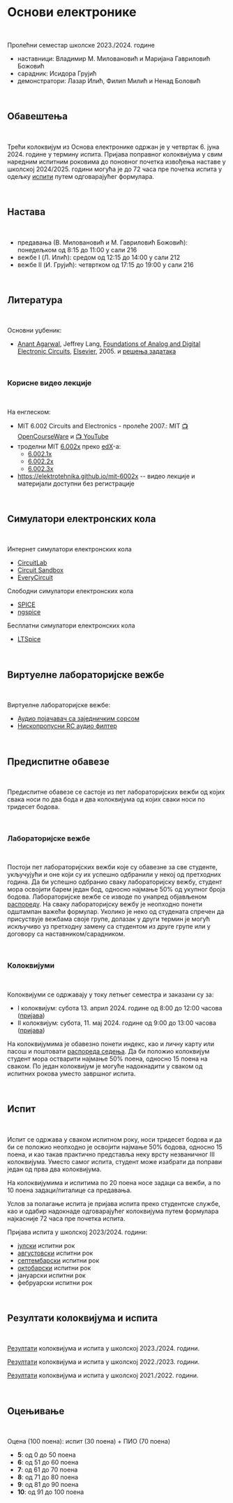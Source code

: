 # Основи електронике

<br>

Пролећни семестар школске 2023./2024. године
* наставници: Владимир М. Миловановић и Маријана Гавриловић Божовић
* сарадник: Исидора Грујић
* демонстратори: Лазар Илић, Филип Милић и Ненад Боловић

<br>

## Обавештења

<br>

Трећи колоквијум из Основа електронике одржан је у четвртак 6. јуна 2024. године у термину испита. Пријава поправног колоквијума у свим наредним испитним роковима до поновног почетка извођења наставе у школској 2024/2025. години могућа је до 72 часа пре почетка испита у одељку [испити](#испити) путем одговарајућег формулара.

<br>

## Настава

<br>

* предавања (В. Миловановић и М. Гавриловић Божовић): понедељком од 8:15 до 11:00 у сали 216
* вежбе I (Л. Илић): средом од 12:15 до 14:00 у сали 212
* вежбе II (И. Грујић): четвртком од 17:15 до 19:00 у сали 216

<br>

## Литература

<br>

Основни уџбеник:
* [Anant Agarwal](https://en.wikipedia.org/wiki/Anant_Agarwal), Jeffrey Lang, [Foundations of Analog and Digital Electronic Circuits](https://neurophysics.ucsd.edu/courses/physics_120/Agarwal%20and%20Lang%20(2005)%20Foundations%20of%20Analog%20and%20Digital.pdf), [Elsevier](https://booksite.elsevier.com/9781558607354), 2005. и [решења задатака](https://studylib.net/doc/25245965/anant-agarwal--solutions-to-exercises)

<br>

### Корисне видео лекције

<br>

На енглеском:
* MIT 6.002 Circuits and Electronics - пролеће 2007.: MIT [:tv: OpenCourseWare](https://ocw.mit.edu/courses/6-002-circuits-and-electronics-spring-2007) и [:tv: YouTube](https://www.youtube.com/playlist?list=PL9F74AFA03AA06A11)
* троделни MIT [6.002x](https://www.edx.org/xseries/mitx-circuits-and-electronics) преко [edX](https://www.edx.org)-а:
  * [6.002.1x](https://www.edx.org/course/circuits-and-electronics-1-basic-circuit-analysi-2)
  * [6.002.2x](https://www.edx.org/course/circuits-and-electronics-2-amplification-speed-a-2)
  * [6.002.3x](https://www.edx.org/course/circuits-and-electronics-3-applications-2)
* <https://elektrotehnika.github.io/mit-6002x> -- видео лекције и материјали доступни без регистрације

<!--## Moodle приступ-->

<!--Уписни код за приступ [Moodle](http://moodle.fink.rs) порталу је: `eq52q5`.-->

<br>

## Симулатори електронских кола

<br>

Интернет симулатори електронских кола
* [CircuitLab][CircuitLab]
* [Circuit Sandbox][Circuit-Sandbox]
* [EveryCircuit][EveryCircuit]

Слободни симулатори електронских кола
* [SPICE][SPICE]
* [ngspice][ngspice]

Бесплатни симулатори електронских кола
* [LTSpice][LTSpice]

[CircuitLab]: https://www.circuitlab.com
[Circuit-Sandbox]: https://spinningnumbers.org/circuit-sandbox
[EveryCircuit]: https://everycircuit.com

[SPICE]: http://bwrcs.eecs.berkeley.edu/Classes/IcBook/SPICE
[ngspice]: https://ngspice.sourceforge.io

[LTSpice]: https://www.analog.com/en/design-center/design-tools-and-calculators/ltspice-simulator.html

<br>

## Виртуелне лабораторијске вежбе

<br>

Виртуелне лабораторијске вежбе:
* [Аудио појачавач са заједничким сорсом](https://milovanovic.github.io/cs-audio-amp-lab/MOSFET-AMPLIFIER-EXPERIMENT.html)
* [Нископропусни RC аудио филтер](https://milovanovic.github.io/rc-filter-lab/Filtri.htm)

<br>

## Предиспитне обавезе

<br>

Предиспитне обавезе се састоје из пет лабораторијских вежби од којих свака носи по два бода и два колоквијума од којих сваки носи по тридесет бодова.

<br>

### Лабораторијске вежбе

<br>

Постоји пет лабораторијских вежби које су обавезне за све студенте, укључујући и оне који су их успешно одбранили у некој од претходних година. Да би успешно одбранио сваку лабораторијску вежбу, студент мора освојити барем један бод, односно најмање 50% од укупног броја бодова. Лабораторијске вежбе се изводе по унапред објављеном [распореду](https://docs.google.com/spreadsheets/d/14zzuzkAiEkXLsqte0_oS3EruyLkkbYKeTNOijH62n_k). На сваку лабораторијску вежбу је неопходно понети одштампан важећи формулар. Уколико је неко од студената спречен да присуствује вежбама своје групе, долазак у други термин је могућ искључиво уз претходну замену са студентом из друге групе или у договору са наставником/сарадником.

<br>

### Колоквијуми

<br>

Колоквијуми се одржавају у току летњег семестра и заказани су за:
* I колоквијум: субота 13. април 2024. године од 8:00 до 12:00 часова ([пријава](https://docs.google.com/forms/d/e/1FAIpQLSc17CjM7AZSIaGRLL3JV25NVwXW6OTr8iRW-VNyU2kqQ4b-ug/viewform))
* II колоквијум: субота, 11. мај 2024. године од 9:00 до 13:00 часова ([пријава](https://docs.google.com/forms/d/e/1FAIpQLSfFOxRS5IRPi0quVO_9_XCVvXprQtL8xNkEs5gd12ZmdN_HoA/viewform))

На колоквијумима је обавезно понети индекс, као и личну карту или пасош и поштовати [распореда седења](https://docs.google.com/spreadsheets/d/1iIDoG6VU6Yd2byr2_1xUH_fQ_dqpui5OLtbVQdB7w38). Да би положио колоквијум студент мора остварити најмање 50% поена, односно 15 поена на сваком. По један колоквијум је могуће надокнадити у сваком од испитних рокова уместо завршног испита.

<br>

## Испит

<br>

Испит се одржава у сваком испитном року, носи тридесет бодова и да би се положио неопходно је освојити најмање 50% бодова, односно 15 поена, и као такав практично представља неку врсту незваничног III колоквијума. Уместо самог испита, студент може изабрати да поправи један од прва два колоквијума.

На колоквијумима и испитима по 20 поена носе задаци са вежби, а по 10 поена задаци/питалице са предавања.

Услов за полагање испита је пријава испита преко студентске службе, као и одабир надокнаде одговарајућег колоквијума путем формулара најкасније 72 часа пре почетка испита.

Пријава испита у школској 2023/2024. години:
* [јулски](https://docs.google.com/forms/d/e/1FAIpQLSedQWRVobrwiUGZarBmmd3Q76E0kBuazTxgUqAd6ozOZhuupg/viewform) испитни рок
* [августовски](https://docs.google.com/forms/d/e/1FAIpQLSdUMmTyTvffMF8cDx9GtvdNCc2e-mRPUgmIDAJwi5XBdueTPQ/viewform) испитни рок
* [септембарски](https://docs.google.com/forms/d/e/1FAIpQLSdTZgS5bt5Je57pbABzQDt0VL5I7Hhmiq93OgrSGZ2HAyQbzg/viewform) испитни рок
* [октобарски](https://docs.google.com/forms/d/e/1FAIpQLSduGWa7z3C47P7ZcdVDzsTG0DN_h_lgm4bnvc9Y41HOLPUKxA/viewform) испитни рок
* јануарски испитни рок
* фебруарски испитни рок

<br>

## Резултати колоквијума и испита

<br>

[Резултати](https://docs.google.com/spreadsheets/d/1_9OpwFrf_P7iSZQBNnsroadpRf3pg2pqaIGEC2hEksQ) колоквијума и испита у школској 2023./2024. години.

[Резултати](https://docs.google.com/spreadsheets/d/1aPrlpQMEOZL5vnOXDlogiOVSYT2iF8hv3CDHO493QXI) колоквијума и испита у школској 2022./2023. години.

[Резултати](https://docs.google.com/spreadsheets/d/1itNwLimSaMbI14gUMRV4P__rLVkMIvSJ-oJ9mmq7PbM) колоквијума и испита у школској 2021./2022. години.

<br>

## Оцењивање

<br>

Оцена (100 поена): испит (30 поена) + ПИО (70 поена)
* **5**: од 0 до 50 поена
* **6**: од 51 до 60 поена
* **7**: од 61 до 70 поена
* **8**: од 71 до 80 поена
* **9**: од 81 до 90 поена
* **10**: од 91 до 100 поена
